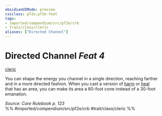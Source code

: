 ```yaml
---
obsidianUIMode: preview
cssclass: pf2e,pf2e-feat
tags:
- imported/compendium/src/pf2e/crb
- trait/class/cleric
aliases: ["Directed Channel"]
---
```

# Directed Channel  *Feat 4*  
[cleric](rules/traits/cleric.md)  


You can shape the energy you channel in a single direction, reaching farther and in a more directed fashion. When you cast a version of [harm](../spells/harm.md) or [heal](../spells/heal.md) that has an area, you can make its area a 60-foot cone instead of a 30-foot emanation.

*Source: Core Rulebook p. 123*  
%% #imported/compendium/src/pf2e/crb #trait/class/cleric %%